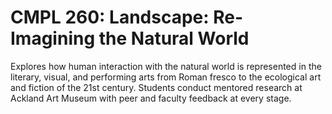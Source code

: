 # CMPL 260: Landscape: Re-Imagining the Natural World

Explores how human interaction with the natural world is represented in the literary, visual, and performing arts from Roman fresco to the ecological art and fiction of the 21st century. Students conduct mentored research at Ackland Art Museum with peer and faculty feedback at every stage.